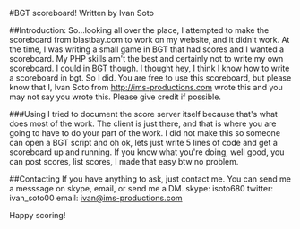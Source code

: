 #BGT scoreboard!
Written by Ivan Soto

##Introduction:
So...looking all over the place, I attempted to make the scoreboard from blastbay.com to work on my website, and it didn't work. At the time, I was writing a small game in BGT that had scores and I wanted a scoreboard. My PHP skills arn't the best and certainly not to write my own scoreboard. I could in BGT though.
I thought hey, I think I know how to write a scoreboard in bgt. So I did.
You are free to use this scoreboard, but please know that I, Ivan Soto from http://ims-productions.com wrote this and you may not say you wrote this. Please give credit if possible.

###Using
I tried to document the score server itself because that's what does most of the work. The client is just there, and that is where you are going to have to do your part of the work. I did not make this so someone can open a BGT script and oh ok, lets just write 5 lines of code and get a scoreboard up and running. If you know what you're doing, well good, you can post scores, list scores, I made that easy btw no problem.

##Contacting
If you have anything to ask, just contact me. You can send me a messsage on skype, email, or send me a DM.
skype: isoto680
twitter: ivan_soto00
email: ivan@ims-productions.com


Happy scoring!